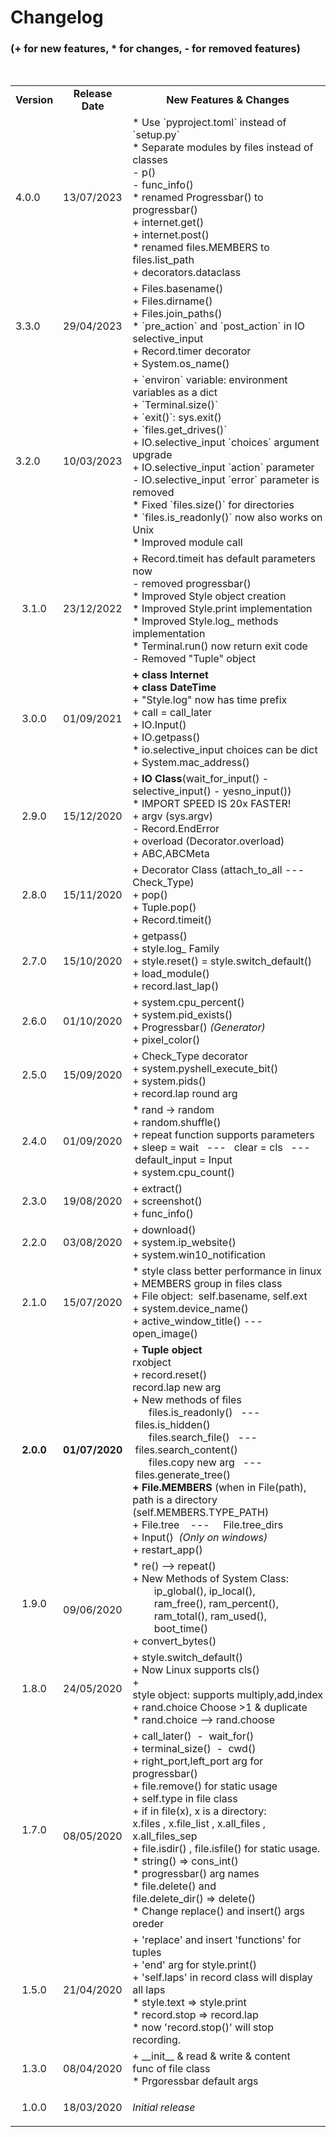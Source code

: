 # Changelog


###        (+ for new features, \* for changes, - for removed features)

<br>

<table>
  <tbody>

  <tr style="height: 42px;">
    <td style="width: 119px; height: 42px; text-align: center;"><strong>Version</strong></td>
    <td style="width: 153px; height: 42px; text-align: center;"><strong>Release Date</strong></td>
    <td style="width: 513px; height: 42px; text-align: center;"><strong>New Features &amp; Changes</strong></td>
  </tr>

  <tr>
    <td>
      <p>4.0.0</p>
    </td>
    <td>13/07/2023</td>
    <td>
      <div>* Use `pyproject.toml` instead of `setup.py`</div>
      <div>* Separate modules by files instead of classes</div>
      <div>- p()</div>
      <div>- func_info()</div>
      <div>* renamed Progressbar() to progressbar()</div>
      <div>+ internet.get()</div>
      <div>+ internet.post()</div>
      <div>* renamed files.MEMBERS to files.list_path</div>
      <div>+ decorators.dataclass</div>
    </td>
  </tr>


  <tr>
    <td>
      <p>3.3.0</p>
    </td>
    <td>29/04/2023</td>
    <td>
      <div>+ Files.basename()</div>
      <div>+ Files.dirname()</div>
      <div>+ Files.join_paths()</div>
      <div>* `pre_action` and `post_action` in IO  selective_input</div>
      <div>+ Record.timer decorator</div>
      <div>+ System.os_name()  </div>
    </td>
  </tr>

  <tr>
    <td>
      <p>3.2.0</p>
    </td>
    <td>10/03/2023</td>
    <td>
      <div>+ `environ` variable: environment variables as a dict</div>
      <div>+ `Terminal.size()`</div>
      <div>+ `exit()`: sys.exit()</div>
      <div>+ `files.get_drives()`</div>
      <div>+ IO.selective_input `choices` argument upgrade</div>
      <div>+ IO.selective_input `action` parameter</div>
      <div>- IO.selective_input `error` parameter is removed</div>
      <div>* Fixed `files.size()` for directories</div>
      <div>* `files.is_readonly()` now also works on Unix</div>
      <div>* Improved module call</div>
    </td>
  </tr>


  <tr>
  <td style="width: 119px; height: 25px; text-align-last: center; text-align: center;">
  <p>3.1.0</p>
  </td>
  <td>23/12/2022</td>
  <td>
    <div>+ Record.timeit has default parameters now</div>
    <div>- removed progressbar()</div>
    <div>* Improved Style object creation</div>
    <div>* Improved Style.print implementation</div>
    <div>* Improved Style.log_ methods implementation</div>
    <div>* Terminal.run() now return exit code</div>
    <div>- Removed "Tuple" object</div>
  </td>
  </tr>

  <tr>
  <td style="width: 119px; height: 25px; text-align-last: center; text-align: center;">
  <p>3.0.0</p>
  </td>
  <td>01/09/2021</td>
  <td>
    <div><b>+ class Internet</b></div>
    <div><b>+ class DateTime</b></div>
    <div>+ "Style.log" now has time prefix</div>
    <div>+ call = call_later</div>
    <div>+ IO.Input()</div>
    <div>+ IO.getpass()</div>
    <div>* io.selective_input choices can be dict</div>
    <div>+ System.mac_address()</div>
  </td>
  </tr>

  <tr>
  <td style="width: 119px; height: 25px; text-align-last: center; text-align: center;">
  <p>2.9.0</p>
  </td>
  <td>15/12/2020</td>
  <td>
    <div>+ <b>IO Class</b>(wait_for_input() - selective_input() - yesno_input())</div>
    <div>* IMPORT SPEED IS 20x FASTER!</div>
    <div>+ argv (sys.argv)</div>
    <div>- Record.EndError</div>
    <div>+ overload (Decorator.overload)</div>
    <div>+ ABC,ABCMeta</div>
  </td>
  </tr>
  <tr>
  <td style="width: 119px; height: 25px; text-align-last: center; text-align: center;">
  <p>2.8.0</p>
  </td>
  <td>15/11/2020</td>
  <td>
    <div>+ Decorator Class (attach_to_all --- Check_Type)</div>
    <div>+ pop()</div>
    <div>+ Tuple.pop()</div>
    <div>+ Record.timeit()</div>
  </td>
  </tr>
  <tr>
  <td style="width: 119px; height: 25px; text-align-last: center; text-align: center;">
  <p>2.7.0</p>
  </td>
  <td>15/10/2020</td>
  <td>
    <div>+ getpass()</div>
    <div>+ style.log_ Family</div>
    <div>+ style.reset() = style.switch_default()</div>
    <div>+ load_module()</div>
    <div>+ record.last_lap()</div>
  </td>
  </tr>
  <tr>
  <td style="width: 119px; height: 25px; text-align-last: center; text-align: center;">
  <p>2.6.0</p>
  </td>
  <td>01/10/2020</td>
  <td>
    <div>+ system.cpu_percent()</div>
    <div>+ system.pid_exists()</div>
    <div>+ Progressbar()<em> (Generator)</em></div>
    <div>+ pixel_color()</div>
  </td>
  </tr>
  <tr>
  <td style="width: 119px; height: 25px; text-align-last: center; text-align: center;">
  <p>2.5.0</p>
  </td>
  <td>15/09/2020</td>
  <td>
    <div>+ Check_Type decorator</div>
    <div>+ system.pyshell_execute_bit()</div>
    <div>+ system.pids()</div>
    <div>+ record.lap round arg</div>
  </td>
  </tr>
  <tr>
  <td style="width: 119px; height: 25px; text-align-last: center; text-align: center;">
  <p>2.4.0</p>
  </td>
  <td>01/09/2020</td>
  <td>
    <div>* rand -&gt; random</div>
    <div>+ random.shuffle()</div>
    <div>+ repeat function supports parameters</div>
    <div>+ sleep = wait&nbsp; &nbsp;---&nbsp; &nbsp;clear = cls&nbsp; &nbsp;---&nbsp; &nbsp;default_input = Input</div>
    <div>+ system.cpu_count()</div>
  </td>
  </tr>
  <tr>
  <td style="width: 119px; height: 25px; text-align-last: center; text-align: center;">
  <p>2.3.0</p>
  </td>
  <td>19/08/2020</td>
  <td>
    <div>+ extract()</div>
    <div>+ screenshot()</div>
    <div>+ func_info()</div>
  </td>
  </tr>
  <tr>
  <td style="width: 119px; height: 25px; text-align-last: center; text-align: center;">
  <p>2.2.0</p>
  </td>
  <td>03/08/2020</td>
  <td>
    <div>+ download()</div>
    <div>+ system.ip_website()</div>
    <div>+ system.win10_notification</div>
  </td>
  </tr>
  <tr>
  <td style="width: 119px; height: 25px; text-align-last: center; text-align: center;">
  <p>2.1.0</p>
  </td>
  <td>15/07/2020</td>
  <td>
    <div>* style class better performance in linux</div>
    <div>+&nbsp;<span>MEMBERS&nbsp;group&nbsp;in&nbsp;files&nbsp;class</span></div>
    <div><span>+ File object:&nbsp; self.basename, self.ext</span></div>
    <div><span>+ system.device_name()</span></div>
    <div><span>+&nbsp;</span><span>active_window_title() --- open_image()</span></div>
  </td>
  </tr>
  <tr>
  <td style="width: 119px; height: 25px; text-align-last: center; text-align: center;">
  <p><strong>2.0.0</strong></p>
  </td>
  <td><strong>01/07/2020</strong></td>
  <td>
    <div>+ <strong>Tuple object</strong></div>
    <div>rxobject</div>
    <div>+ record.reset()</div>
    <div>record.lap new arg</div>
    <div>+ New methods of files</div>
    <div>&nbsp; &nbsp; &nbsp; files.is_readonly()&nbsp; &nbsp;---&nbsp; &nbsp;files.is_hidden()</div>
    <div>&nbsp; &nbsp; &nbsp; files.search_file()&nbsp; &nbsp;---&nbsp; &nbsp;files.search_content()</div>
    <div>&nbsp; &nbsp; &nbsp; files.copy new arg&nbsp; &nbsp;---&nbsp; &nbsp;files.generate_tree()</div>
    <div><strong>+ File.MEMBERS </strong>(when in File(path), path is a directory&nbsp; (self.MEMBERS.TYPE_PATH)</div>
    <div>+ File.tree&nbsp; &nbsp; ---&nbsp; &nbsp; &nbsp;File.tree_dirs</div>
    <div>+ Input()&nbsp; <em>(Only on windows)</em></div>
    <div>+ restart_app()</div>
  </td>
  </tr>
  <tr>
  <td style="width: 119px; height: 25px; text-align-last: center; text-align: center;">1.9.0</td>
  <td style="width: 153px; height: 25px;">&nbsp; 09/06/2020</td>
  <td>
    <div>* re() --&gt; repeat()</div>
    <div>+ New Methods of System Class:</div>
    <div>&nbsp; &nbsp; &nbsp; &nbsp; ip_global(),&nbsp;ip_local(),</div>
    <div>&nbsp; &nbsp; &nbsp; &nbsp; ram_free(), ram_percent(),</div>
    <div>&nbsp; &nbsp; &nbsp; &nbsp; ram_total(),&nbsp;ram_used(),</div>
    <div>&nbsp; &nbsp; &nbsp; &nbsp; boot_time()</div>
    <div>+ convert_bytes()</div>
  </td>
  </tr>
  <tr>
  <td style="width: 119px; height: 25px; text-align-last: center; text-align: center;">1.8.0</td>
  <td>24/05/2020</td>
  <td>
    <div>+ style.switch_default()</div>
    <div>
    <div>+ Now Linux&nbsp;supports&nbsp;cls()</div>
    <div>
    <div>+ style&nbsp;object:&nbsp;supports&nbsp;multiply,add,index</div>
    <div>
    <div>+ rand.choice Choose &gt;1 &amp; duplicate</div>
    <div>* rand.choice --&gt; rand.choose</div>
    </div>
    </div>
    </div>
  </td>
  </tr>
  <tr>
  <td style="width: 119px; height: 25px; text-align-last: center; text-align: center;">1.7.0</td>
  <td>&nbsp; 08/05/2020</td>
  <td>
    <div>
    <div>+ call_later()&nbsp;&nbsp;-&nbsp;&nbsp;wait_for()</div>
    <div>+ terminal_size()&nbsp;&nbsp;-&nbsp;&nbsp;cwd()</div>
    <div>+ right_port,left_port arg for progressbar()</div>
    <div>+ file.remove() for static usage</div>
    <div>+ self.type in file class</div>
    <div>+ if in file(x), x is a directory:<br />x.files , x.file_list , x.all_files , x.all_files_sep</div>
    <div>+ file.isdir() , file.isfile() for static usage.</div>
    <div>* string() =&gt; cons_int()</div>
    <div>* progressbar() arg names</div>
    <div>* file.delete() and file.delete_dir()&nbsp;=&gt;&nbsp;delete()</div>
    <div>* Change replace() and insert() args oreder</div>
    </div>
  </td>
  </tr>
  <tr>
  <td style="width: 119px; height: 25px; text-align-last: center; text-align: center;">1.5.0</td>
  <td>21/04/2020</td>
  <td style="width: 513px; height: 25px; text-align: left;">
    <div>
    <div>
    <div>+ 'replace' and insert 'functions' for tuples</div>
    <div>+ 'end' arg for style.print()</div>
    <div>+ 'self.laps' in record class will display all laps</div>
    <div>* style.text =&gt; style.print</div>
    <div>* record.stop =&gt; record.lap</div>
    <div>* now 'record.stop()' will stop recording.</div>
    </div>
    </div>
  </td>
  </tr>
  <tr>
  <td style="width: 119px; height: 25px; text-align-last: center; text-align: center;">1.3.0</td>
  <td style="width: 153px; height: 25px;">
  <p>08/04/2020</p>
  </td>
  <td>
    <div>+ __init__ &amp; read &amp; write &amp; content&nbsp; func&nbsp;of&nbsp;file&nbsp;class</div>
    <div>* Prgoressbar&nbsp;default&nbsp;args</div>
  </td>
  </tr>
  <tr>
  <td style="width: 119px; height: 25px; text-align-last: center;">
  <p>1.0.0</p>
  </td>
  <td style="width: 153px; height: 25px;">
  <p>18/03/2020</p>
  </td>
  <td><i>Initial release</i></td>
  </tr>
  </tbody>
</table>
</body>